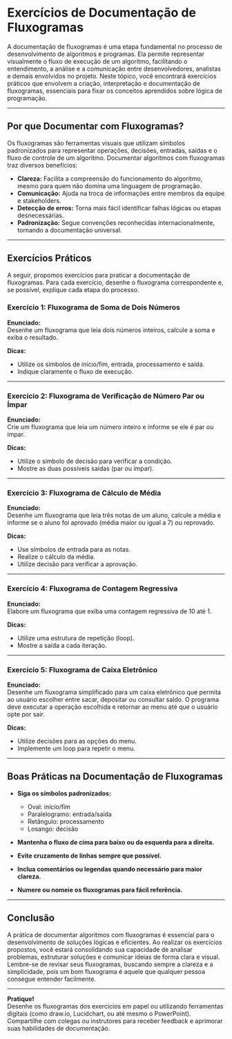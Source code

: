 # Exercícios de Documentação de Fluxogramas

A documentação de fluxogramas é uma etapa fundamental no processo de desenvolvimento de algoritmos e programas. Ela permite representar visualmente o fluxo de execução de um algoritmo, facilitando o entendimento, a análise e a comunicação entre desenvolvedores, analistas e demais envolvidos no projeto. Neste tópico, você encontrará exercícios práticos que envolvem a criação, interpretação e documentação de fluxogramas, essenciais para fixar os conceitos aprendidos sobre lógica de programação.

---

## Por que Documentar com Fluxogramas?

Os fluxogramas são ferramentas visuais que utilizam símbolos padronizados para representar operações, decisões, entradas, saídas e o fluxo de controle de um algoritmo. Documentar algoritmos com fluxogramas traz diversos benefícios:

- **Clareza:** Facilita a compreensão do funcionamento do algoritmo, mesmo para quem não domina uma linguagem de programação.
- **Comunicação:** Ajuda na troca de informações entre membros da equipe e stakeholders.
- **Detecção de erros:** Torna mais fácil identificar falhas lógicas ou etapas desnecessárias.
- **Padronização:** Segue convenções reconhecidas internacionalmente, tornando a documentação universal.

---

## Exercícios Práticos

A seguir, propomos exercícios para praticar a documentação de fluxogramas. Para cada exercício, desenhe o fluxograma correspondente e, se possível, explique cada etapa do processo.

### Exercício 1: Fluxograma de Soma de Dois Números

**Enunciado:**  
Desenhe um fluxograma que leia dois números inteiros, calcule a soma e exiba o resultado.

**Dicas:**
- Utilize os símbolos de início/fim, entrada, processamento e saída.
- Indique claramente o fluxo de execução.

---

### Exercício 2: Fluxograma de Verificação de Número Par ou Ímpar

**Enunciado:**  
Crie um fluxograma que leia um número inteiro e informe se ele é par ou ímpar.

**Dicas:**
- Utilize o símbolo de decisão para verificar a condição.
- Mostre as duas possíveis saídas (par ou ímpar).

---

### Exercício 3: Fluxograma de Cálculo de Média

**Enunciado:**  
Desenhe um fluxograma que leia três notas de um aluno, calcule a média e informe se o aluno foi aprovado (média maior ou igual a 7) ou reprovado.

**Dicas:**
- Use símbolos de entrada para as notas.
- Realize o cálculo da média.
- Utilize decisão para verificar a aprovação.

---

### Exercício 4: Fluxograma de Contagem Regressiva

**Enunciado:**  
Elabore um fluxograma que exiba uma contagem regressiva de 10 até 1.

**Dicas:**
- Utilize uma estrutura de repetição (loop).
- Mostre a saída a cada iteração.

---

### Exercício 5: Fluxograma de Caixa Eletrônico

**Enunciado:**  
Desenhe um fluxograma simplificado para um caixa eletrônico que permita ao usuário escolher entre sacar, depositar ou consultar saldo. O programa deve executar a operação escolhida e retornar ao menu até que o usuário opte por sair.

**Dicas:**
- Utilize decisões para as opções do menu.
- Implemente um loop para repetir o menu.

---

## Boas Práticas na Documentação de Fluxogramas

- **Siga os símbolos padronizados:**  
  - Oval: início/fim  
  - Paralelogramo: entrada/saída  
  - Retângulo: processamento  
  - Losango: decisão

- **Mantenha o fluxo de cima para baixo ou da esquerda para a direita.**
- **Evite cruzamento de linhas sempre que possível.**
- **Inclua comentários ou legendas quando necessário para maior clareza.**
- **Numere ou nomeie os fluxogramas para fácil referência.**

---

## Conclusão

A prática de documentar algoritmos com fluxogramas é essencial para o desenvolvimento de soluções lógicas e eficientes. Ao realizar os exercícios propostos, você estará consolidando sua capacidade de analisar problemas, estruturar soluções e comunicar ideias de forma clara e visual. Lembre-se de revisar seus fluxogramas, buscando sempre a clareza e a simplicidade, pois um bom fluxograma é aquele que qualquer pessoa consegue entender facilmente.

---

**Pratique!**  
Desenhe os fluxogramas dos exercícios em papel ou utilizando ferramentas digitais (como draw.io, Lucidchart, ou até mesmo o PowerPoint). Compartilhe com colegas ou instrutores para receber feedback e aprimorar suas habilidades de documentação.